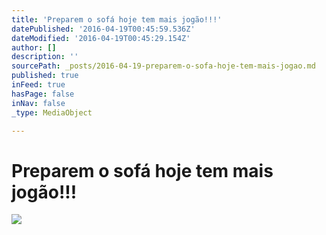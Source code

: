 ```yaml
---
title: 'Preparem o sofá hoje tem mais jogão!!!'
datePublished: '2016-04-19T00:45:59.536Z'
dateModified: '2016-04-19T00:45:29.154Z'
author: []
description: ''
sourcePath: _posts/2016-04-19-preparem-o-sofa-hoje-tem-mais-jogao.md
published: true
inFeed: true
hasPage: false
inNav: false
_type: MediaObject

---
```

# Preparem o sofá hoje tem mais jogão!!!
![](https://the-grid-user-content.s3-us-west-2.amazonaws.com/026758a4-62f3-4b6d-83d3-acc2b4ec5af1.jpg)